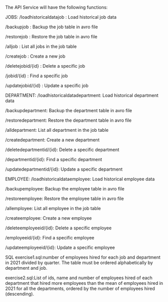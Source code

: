 The API Service will have the following functions:

JOBS:
/loadhistoricaldatajob : Load historical job data 

/backupjob : Backup the job table in avro file 

/restorejob : Restore the job table in avro file 

/alljob : List all jobs in the job table 

/createjob : Create a new job

/deletejobid/{id} : Delete a specific job 

/jobid/{id} : Find a specific job 

/updatejobid/{id} : Update a specific job 

DEPARTMENT:
/loadhistoricaldatadepartment: Load historical department data 

/backupdepartment: Backup the department table in avro file 

/restoredepartment: Restore the department table in avro file 

/alldepartment: List all department in the job table 

/createdepartment: Create a new department

/deletedepartmentid/{id}: Delete a specific department 

/departmentid/{id}: Find a specific department 

/updatedepartmentid/{id}: Update a specific department 

EMPLOYEE:
/loadhistoricaldataemployee: Load historical employee data 

/backupemployee: Backup the employee table in avro file 

/restoreemployee: Restore the employee table in avro file 

/allemployee: List all employee in the job table 

/createemployee: Create a new employee

/deleteemployeeid/{id}: Delete a specific employee 

/employeeid/{id}: Find a specific employee 

/updateemployeeid/{id}: Update a specific employee 

SQL
exercise1.sql:number of employees hired for each job and department in 2021 divided by quarter. The table must be ordered alphabetically by department and job.

exercise2.sql:List of ids, name and number of employees hired of each department that hired more employees than the mean of employees hired in 2021 for all the departments, ordered by the number of employees hired (descending).

